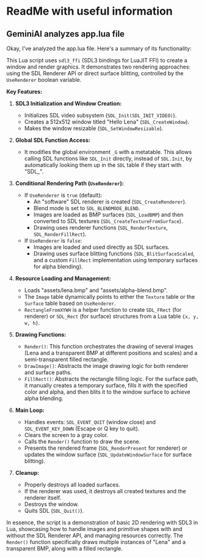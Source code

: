 # ReadMe with useful information

## GeminiAI analyzes app.lua file

Okay, I've analyzed the app.lua file. Here's a summary of its functionality:

This Lua script uses `sdl3_ffi` (SDL3 bindings for LuaJIT FFI) to create a window and render graphics. It demonstrates two rendering approaches: using the SDL Renderer API or direct surface blitting, controlled by the `UseRenderer` boolean variable.

**Key Features:**

1. **SDL3 Initialization and Window Creation:**
    * Initializes SDL video subsystem (`SDL_Init(SDL_INIT_VIDEO)`).
    * Creates a 512x512 window titled "Hello Lena" (`SDL_CreateWindow`).
    * Makes the window resizable (`SDL_SetWindowResizable`).

2. **Global SDL Function Access:**
    * It modifies the global environment `_G` with a metatable. This allows calling SDL functions like `SDL_Init` directly, instead of `SDL.Init`, by automatically looking them up in the `SDL` table if they start with "SDL_".

3. **Conditional Rendering Path (`UseRenderer`):**
    * If `UseRenderer` is `true` (default):
        * An "software" SDL renderer is created (`SDL_CreateRenderer`).
        * Blend mode is set to `SDL_BLENDMODE_BLEND`.
        * Images are loaded as BMP surfaces (`SDL_LoadBMP`) and then converted to SDL textures (`SDL_CreateTextureFromSurface`).
        * Drawing uses renderer functions (`SDL_RenderTexture`, `SDL_RenderFillRect`).
    * If `UseRenderer` is `false`:
        * Images are loaded and used directly as SDL surfaces.
        * Drawing uses surface blitting functions (`SDL_BlitSurfaceScaled`, and a custom `FillRect` implementation using temporary surfaces for alpha blending).

4. **Resource Loading and Management:**
    * Loads "assets/lena.bmp" and "assets/alpha-blend.bmp".
    * The `Image` table dynamically points to either the `Texture` table or the `Surface` table based on `UseRenderer`.
    * `RectangleFromXYWH` is a helper function to create `SDL_FRect` (for renderer) or `SDL_Rect` (for surface) structures from a Lua table `{x, y, w, h}`.

5. **Drawing Functions:**
    * `Render()`: This function orchestrates the drawing of several images (Lena and a transparent BMP at different positions and scales) and a semi-transparent filled rectangle.
    * `DrawImage()`: Abstracts the image drawing logic for both renderer and surface paths.
    * `FillRect()`: Abstracts the rectangle filling logic. For the surface path, it manually creates a temporary surface, fills it with the specified color and alpha, and then blits it to the window surface to achieve alpha blending.

6. **Main Loop:**
    * Handles events: `SDL_EVENT_QUIT` (window close) and `SDL_EVENT_KEY_DOWN` (Escape or Q key to quit).
    * Clears the screen to a gray color.
    * Calls the `Render()` function to draw the scene.
    * Presents the rendered frame (`SDL_RenderPresent` for renderer) or updates the window surface (`SDL_UpdateWindowSurface` for surface blitting).

7. **Cleanup:**
    * Properly destroys all loaded surfaces.
    * If the renderer was used, it destroys all created textures and the renderer itself.
    * Destroys the window.
    * Quits SDL (`SDL_Quit()`).

In essence, the script is a demonstration of basic 2D rendering with SDL3 in Lua, showcasing how to handle images and primitive shapes with and without the SDL Renderer API, and managing resources correctly. The `Render()` function specifically draws multiple instances of "Lena" and a transparent BMP, along with a filled rectangle.
